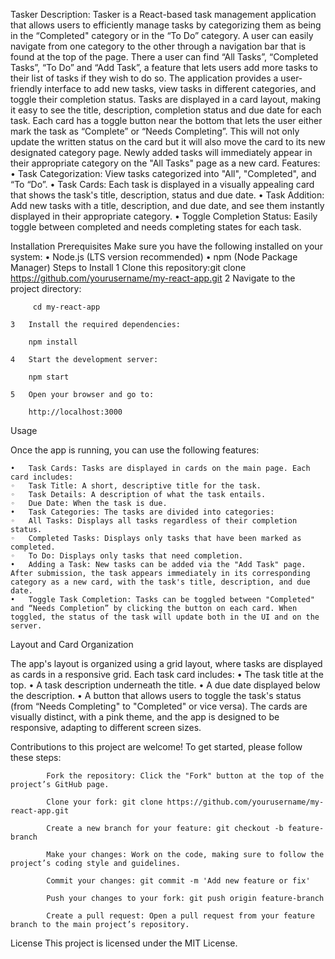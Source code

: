 

Tasker
Description:
Tasker is a React-based task management application that allows users to efficiently manage tasks by categorizing them as being in the “Completed" category or in the  “To Do” category. A user can easily navigate from one category to the other through a navigation bar that is found at the top of the page. There a user can find “All Tasks”, “Completed Tasks”, “To Do” and “Add Task”, a feature that lets users add more tasks to their list of tasks if they wish to do so. The application provides a user-friendly interface to add new tasks, view tasks in different categories, and toggle their completion status. Tasks are displayed in a card layout, making it easy to see the title, description, completion status and due date for each task. Each card has a toggle button near the bottom that lets the user either mark the task as “Complete” or “Needs Completing”. This will not only update the written status on the card but it will also move the card to its new designated category page. Newly added tasks will immediately appear in their appropriate category on the "All Tasks" page as a new card.
Features:
	•	Task Categorization: View tasks categorized into "All", "Completed", and “To “Do”.
	•	Task Cards: Each task is displayed in a visually appealing card that shows the task's title, description, status and due date.
	•	Task Addition: Add new tasks with a title, description, and due date, and see them instantly displayed in their appropriate category.
	•	Toggle Completion Status: Easily toggle between completed and needs completing states for each task.

Installation
Prerequisites
Make sure you have the following installed on your system:
	•	Node.js (LTS version recommended)
	•	npm (Node Package Manager)
Steps to Install
	1	Clone this repository:git clone https://github.com/yourusername/my-react-app.git
	2	Navigate to the project directory:
         
         cd my-react-app
 
    3   Install the required dependencies:
             
        npm install
    
    4   Start the development server:

        npm start
        
    5   Open your browser and go to:
	
        http://localhost:3000
	
Usage
      
Once the app is running, you can use the following features:

	•	Task Cards: Tasks are displayed in cards on the main page. Each card includes:
	◦	Task Title: A short, descriptive title for the task.
	◦	Task Details: A description of what the task entails.
	◦	Due Date: When the task is due.
	•	Task Categories: The tasks are divided into categories:
	◦	All Tasks: Displays all tasks regardless of their completion status.
	◦	Completed Tasks: Displays only tasks that have been marked as completed.
	◦	To Do: Displays only tasks that need completion.
	•	Adding a Task: New tasks can be added via the "Add Task" page. After submission, the task appears immediately in its corresponding category as a new card, with the task's title, description, and due date.
	•	Toggle Task Completion: Tasks can be toggled between "Completed" and “Needs Completion” by clicking the button on each card. When toggled, the status of the task will update both in the UI and on the server.

Layout and Card Organization

The app's layout is organized using a grid layout, where tasks are displayed as cards in a responsive grid. Each task card includes:
	•	The task title at the top.
	•	A task description underneath the title.
	•	A due date displayed below the description.
	•	A button that allows users to toggle the task's status (from “Needs Completing" to "Completed" or vice versa).
The cards are visually distinct, with a pink theme, and the app is designed to be responsive, adapting to different screen sizes.



Contributions to this project are welcome! To get started, please follow these steps:

            Fork the repository: Click the "Fork" button at the top of the project’s GitHub page.

            Clone your fork: git clone https://github.com/yourusername/my-react-app.git

            Create a new branch for your feature: git checkout -b feature-branch

            Make your changes: Work on the code, making sure to follow the project’s coding style and guidelines.

            Commit your changes: git commit -m 'Add new feature or fix'
            
            Push your changes to your fork: git push origin feature-branch

            Create a pull request: Open a pull request from your feature branch to the main project’s repository.

License
This project is licensed under the MIT License.
